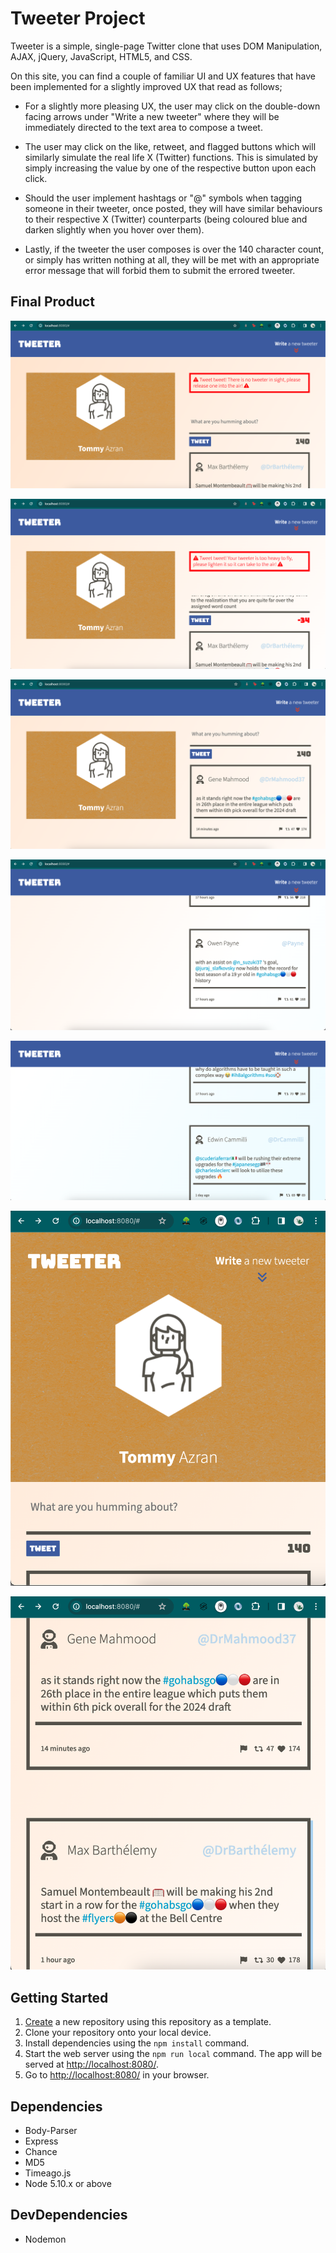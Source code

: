# Tweeter Project

Tweeter is a simple, single-page Twitter clone that uses DOM Manipulation, AJAX, jQuery, JavaScript, HTML5, and CSS.

On this site, you can find a couple of familiar UI and UX features that have been implemented for a slightly improved UX that read as follows;

- For a slightly more pleasing UX, the user may click on the double-down facing arrows under "Write a new tweeter" where they will be immediately directed to the text area to compose a tweet.

- The user may click on the like, retweet, and flagged buttons which will similarly simulate the real life X (Twitter) functions. This is simulated by simply increasing the value by one of the respective button upon each click.

- Should the user implement hashtags or "@" symbols when tagging someone in their tweeter, once posted, they will have similar behaviours to their respective X (Twitter) counterparts (being coloured blue and darken slightly when you hover over them).

- Lastly, if the tweeter the user composes is over the 140 character count, or simply has written nothing at all, they will be met with an appropriate error message that will forbid them to submit the errored tweeter.

## Final Product

!["Screenshot of Tweeter page with first error message"](https://github.com/Xanadude2112/tweeter/blob/main/docs/tweeter-error.png?raw=true)

!["Screenshot of Tweeter page with second error message"](https://github.com/Xanadude2112/tweeter/blob/main/docs/tweeter-error2.png?raw=true)

!["Screenshot of Tweeter page"](https://github.com/Xanadude2112/tweeter/blob/main/docs/tweeter3.png?raw=true)

!["Screenshot of Tweeters"](https://github.com/Xanadude2112/tweeter/blob/main/docs/tweeter2.png?raw=true)

!["Screenshot of Tweeters"](https://github.com/Xanadude2112/tweeter/blob/main/docs/tweeter.png?raw=true)

!["Screenshot of Tweeter tablet / mobile responsiveness"](https://github.com/Xanadude2112/tweeter/blob/main/docs/tweeter-ipad.png?raw=true)

!["Screenshot of Tweeter tablet / mobile responsiveness"](https://github.com/Xanadude2112/tweeter/blob/main/docs/tweeter-ipad2.png?raw=true)


## Getting Started

1. [Create](https://docs.github.com/en/repositories/creating-and-managing-repositories/creating-a-repository-from-a-template) a new repository using this repository as a template.
2. Clone your repository onto your local device.
3. Install dependencies using the `npm install` command.
3. Start the web server using the `npm run local` command. The app will be served at <http://localhost:8080/>.
4. Go to <http://localhost:8080/> in your browser.

## Dependencies

- Body-Parser
- Express
- Chance
- MD5
- Timeago.js
- Node 5.10.x or above

## DevDependencies

- Nodemon